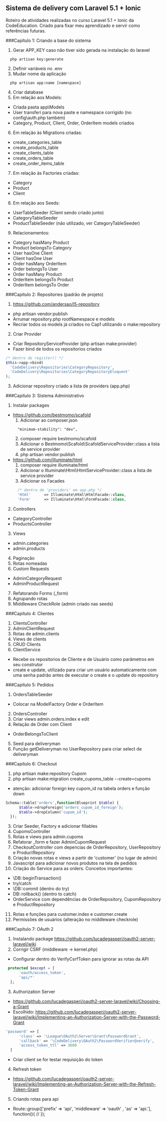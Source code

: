 ## Sistema de delivery com Laravel 5.1 + Ionic

Roteiro de atividades realizadas no curso Laravel 5.1 + Ionic da CodeEducation. 
Criado para fixar meu aprendizado e servir como referências futuras.

###Capítulo 1: Criando a base do sistema

1. Gerar APP_KEY caso não tiver sido gerada na instalação do laravel
  ```
    php artisan key:generate
  ```
2. Definir variáveis no .env
3. Mudar nome da aplicação 
  ```
    php artisan app:name [namespace]
  ```
4. Criar database
5. Em relação aos Models:
  - Criada pasta app\Models 
  - User transferi para nova paste e namespace corrigido (no config\auth.php também)
  - Category, Product, Client, Order, OrderItem models criados
6. Em relação às Migrations criadas:
  - create_categories_table
  - create_products_table
  - create_clients_table
  - create_orders_table
  - create_order_items_table
7. Em relação às Factories criadas:
  - Category
  - Product
  - Client
8. Em relação aos Seeds:
  - UserTableSeeder (Client sendo criado junto)
  - CategoryTableSeeder
  - ProductTableSeeder (não utilizado, ver CategoryTableSeeder)
9. Relacionamentos:
  - Category hasMany Product
  - Product belongsTo Category
  - User hasOne Client
  - Client hasOne User
  - Order hasMany OrderItem
  - Order belongsTo User
  - Order hasMany Product
  - OrderItem belongsTo Product
  - OrderItem belongsTo Order
  
###Capítulo 2: Repositories (padrão de projeto)

1. https://github.com/andersao/l5-repository
  - php artisan vendor:publish
  - Arrumar repository.php rootNamespace e models
  - Recriar todos os models já criados no Cap1 utilizando o make:repository
2. Criar Provider
  - Criar RepositoryServiceProvider (php artisan make:provider)
  - Fazer bind de todos os repositorios criados
  ```php
  /* dentro de register() */
  $this->app->bind(
  	'CodeDelivery\Repositories\CategoryRepository',
  	'CodeDelivery\Repositories\CategoryRepositoryEloquent'
  );
  ```
3. Adicionar repository criado a lista de providers (app.php)

###Capítulo 3: Sistema Administrativo

1. Instalar packages
  - https://github.com/bestmomo/scafold
    1. Adicionar ao composer.json
    ```
      "minimum-stability": "dev",
    ```
	2. composer require bestmomo/scafold
	3. Adicionar o Bestmomo\Scafold\ScafoldServiceProvider::class a lista de service provider
	4. php artisan vendor:publish
  - https://github.com/illuminate/html
	1. composer require illuminate/html
	2. Adicionar o Illuminate\Html\HtmlServiceProvider::class a lista de service provider
	3. Adicionar os Facades 
	```php
	  /* dentro de 'providers' em app.php */
      'Html'      => Illuminate\Html\HtmlFacade::class,
      'Form'      => Illuminate\Html\FormFacade::class,
	```
2. Controllers
  - CategoryController
  - ProductsController
3. Views
  - admin.categories
  - admin.products
4. Paginação
5. Rotas nomeadas 
6. Custom Requests
  - AdminCategoryRequest
  - AdminProductRequest
7. Refatorando Forms (_form)
8. Agrupando rotas
9. Middleware CheckRole (admin criado nas seeds)

###Capítulo 4: Clientes

1. ClientsController
2. AdminClientRequest
3. Rotas de admin.clients
4. Views de clients
5. CRUD Clients
6. ClientService
  - Recebe os repositorios de Cliente e de Usuário como parâmetros em seu construtor
  - create e update, utilizado para criar um usuário automaticamente com uma senha padrão antes de executar o create e o update do repository
  
###Capítulo 5: Pedidos

1. OrdersTableSeeder
  - Colocar na ModelFactory Order e OrderItem
2. OrdersController
3. Criar views admin.orders.index e edit
4. Relação de Order com Client
  - OrderBelongsToClient
5. Seed para deliveryman
6. Função getDeliveryman no UserRepository para criar select de deliveryman

###Capítulo 6: Checkout

1. php artisan make:repository Cupom
2. php artisan make:migration create_cupoms_table --create=cupoms
  - atenção: adicionar foreign key cupom_id na tabela orders e função down
  ```php
  Schema::table('orders',function(Blueprint $table) {
		$table->dropForeign('orders_cupom_id_foreign');
		$table->dropColumn('cupom_id');
	});
  ```
3. Criar Seeder, Factory e adicionar fillables
4. CupomsController
5. Rotas e views para admin.cupoms
6. Refatorar _form e fazer AdminCupomRequest
7. CheckoutController com depencias de OrderRepository, UserRepository e ProductRepository
8. Criação novas rotas e views a partir de 'customer' (no lugar de admin)
9. Javascript para adicionar novos produtos na tela de pedidos 
10. Criação do Service para as orders. Conceitos importantes: 
  - \DB::beginTransaction()
  - try/catch 
  - \DB::commit (dentro do try)
  - DB::rollback() (dentro to catch)	
  - OrderService com dependências de OrderRepository, CupomRepository e ProductRepository
11. Rotas e funções para customer.index e customer.create
12. Permissões de usuários (alteração no middleware checkrole)

###Capítulo 7: OAuth 2

1. Instalando package https://github.com/lucadegasperi/oauth2-server-laravel/wiki
2. Corrigir CSRF (middleware -> kernel.php)
  - Configurar dentro do VerifyCsrfToken para ignorar as rotas da API
  ```php
   protected $except = [
        'oauth/access_token',
		'api/*'
    ];
  ```
3. Authorization Server
  - https://github.com/lucadegasperi/oauth2-server-laravel/wiki/Choosing-a-Grant
  - Escolhido: https://github.com/lucadegasperi/oauth2-server-laravel/wiki/Implementing-an-Authorization-Server-with-the-Password-Grant 
  ```php
  'password' => [
		'class' => '\League\OAuth2\Server\Grant\PasswordGrant',
		'callback' => '\CodeDelivery\OAuth2\PasswordVerifier@verify',
		'access_token_ttl' => 3600
	]
  ```
  - Criar client se for testar requisição do token
4. Refresh token
  - https://github.com/lucadegasperi/oauth2-server-laravel/wiki/Implementing-an-Authorization-Server-with-the-Refresh-Token-Grant
5. Criando rotas para api
  - Route::group(['prefix' => 'api', 'middleware' => 'oauth' , 'as' => 'api.'], function(){ 	//  });
  